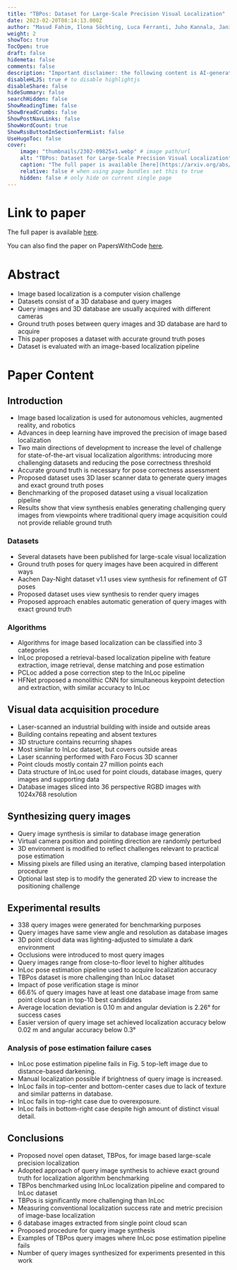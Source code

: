 ```yaml
---
title: "TBPos: Dataset for Large-Scale Precision Visual Localization"
date: 2023-02-20T08:14:13.000Z
author: "Masud Fahim, Ilona Söchting, Luca Ferranti, Juho Kannala, Jani Boutellier"
weight: 2
showToc: true
TocOpen: true
draft: false
hidemeta: false
comments: false
description: "Important disclaimer: the following content is AI-generated, please make sure to fact check the presented information by reading the full paper."
disableHLJS: true # to disable highlightjs
disableShare: false
hideSummary: false
searchHidden: false
ShowReadingTime: false
ShowBreadCrumbs: false
ShowPostNavLinks: false
ShowWordCount: true
ShowRssButtonInSectionTermList: false
UseHugoToc: false
cover:
    image: "thumbnails/2302-09825v1.webp" # image path/url
    alt: "TBPos: Dataset for Large-Scale Precision Visual Localization" # alt text
    caption: "The full paper is available [here](https://arxiv.org/abs/2302.09825)." # display caption under cover
    relative: false # when using page bundles set this to true
    hidden: false # only hide on current single page
---
```


# Link to paper
The full paper is available [here](https://arxiv.org/abs/2302.09825).

You can also find the paper on PapersWithCode [here](https://paperswithcode.com/paper/tbpos-dataset-for-large-scale-precision).

# Abstract
- Image based localization is a computer vision challenge
- Datasets consist of a 3D database and query images
- Query images and 3D database are usually acquired with different cameras
- Ground truth poses between query images and 3D database are hard to acquire
- This paper proposes a dataset with accurate ground truth poses
- Dataset is evaluated with an image-based localization pipeline

# Paper Content

## Introduction
- Image based localization is used for autonomous vehicles, augmented reality, and robotics
- Advances in deep learning have improved the precision of image based localization
- Two main directions of development to increase the level of challenge for state-of-the-art visual localization algorithms: introducing more challenging datasets and reducing the pose correctness threshold
- Accurate ground truth is necessary for pose correctness assessment
- Proposed dataset uses 3D laser scanner data to generate query images and exact ground truth poses
- Benchmarking of the proposed dataset using a visual localization pipeline
- Results show that view synthesis enables generating challenging query images from viewpoints where traditional query image acquisition could not provide reliable ground truth

### Datasets
- Several datasets have been published for large-scale visual localization
- Ground truth poses for query images have been acquired in different ways
- Aachen Day-Night dataset v1.1 uses view synthesis for refinement of GT poses
- Proposed dataset uses view synthesis to render query images
- Proposed approach enables automatic generation of query images with exact ground truth

### Algorithms
- Algorithms for image based localization can be classified into 3 categories
- InLoc proposed a retrieval-based localization pipeline with feature extraction, image retrieval, dense matching and pose estimation
- PCLoc added a pose correction step to the InLoc pipeline
- HFNet proposed a monolithic CNN for simultaneous keypoint detection and extraction, with similar accuracy to InLoc

## Visual data acquisition procedure
- Laser-scanned an industrial building with inside and outside areas
- Building contains repeating and absent textures
- 3D structure contains recurring shapes
- Most similar to InLoc dataset, but covers outside areas
- Laser scanning performed with Faro Focus 3D scanner
- Point clouds mostly contain 27 million points each
- Data structure of InLoc used for point clouds, database images, query images and supporting data
- Database images sliced into 36 perspective RGBD images with 1024x768 resolution

## Synthesizing query images
- Query image synthesis is similar to database image generation
- Virtual camera position and pointing direction are randomly perturbed
- 3D environment is modified to reflect challenges relevant to practical pose estimation
- Missing pixels are filled using an iterative, clamping based interpolation procedure
- Optional last step is to modify the generated 2D view to increase the positioning challenge

## Experimental results
- 338 query images were generated for benchmarking purposes
- Query images have same view angle and resolution as database images
- 3D point cloud data was lighting-adjusted to simulate a dark environment
- Occlusions were introduced to most query images
- Query images range from close-to-floor level to higher altitudes
- InLoc pose estimation pipeline used to acquire localization accuracy
- TBPos dataset is more challenging than InLoc dataset
- Impact of pose verification stage is minor
- 66.6% of query images have at least one database image from same point cloud scan in top-10 best candidates
- Average location deviation is 0.10 m and angular deviation is 2.26° for success cases
- Easier version of query image set achieved localization accuracy below 0.02 m and angular accuracy below 0.3°

### Analysis of pose estimation failure cases
- InLoc pose estimation pipeline fails in Fig. 5 top-left image due to distance-based darkening.
- Manual localization possible if brightness of query image is increased.
- InLoc fails in top-center and bottom-center cases due to lack of texture and similar patterns in database.
- InLoc fails in top-right case due to overexposure.
- InLoc fails in bottom-right case despite high amount of distinct visual detail.

## Conclusions
- Proposed novel open dataset, TBPos, for image based large-scale precision localization
- Adopted approach of query image synthesis to achieve exact ground truth for localization algorithm benchmarking
- TBPos benchmarked using InLoc localization pipeline and compared to InLoc dataset
- TBPos is significantly more challenging than InLoc
- Measuring conventional localization success rate and metric precision of image-base localization
- 6 database images extracted from single point cloud scan
- Proposed procedure for query image synthesis
- Examples of TBPos query images where InLoc pose estimation pipeline fails
- Number of query images synthesized for experiments presented in this work
